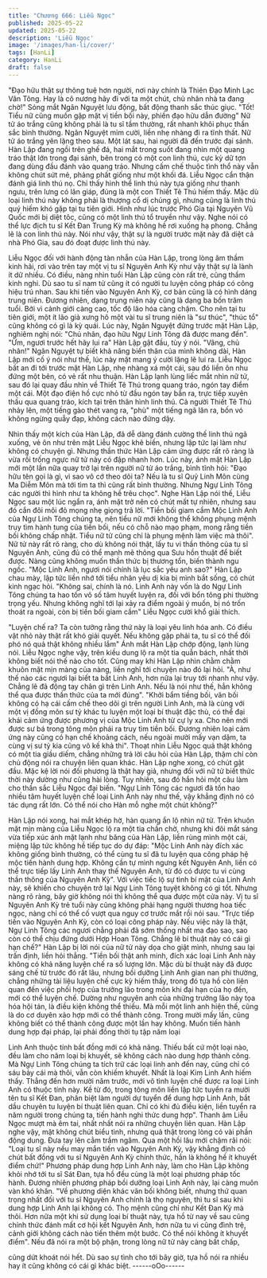```yaml
---
title: "Chương 666: Liễu Ngọc"
published: 2025-05-22
updated: 2025-05-22
description: 'Liễu Ngọc'
image: '/images/han-li/cover/'
tags: [HanLi]
category: HanLi
draft: false
---
```


"Đạo hữu thật sự thông tuệ hơn người, nơi này chính là Thiên Đạo
Minh Lạc Vân Tông. Hay là cô nương hãy đi với ta một chút, chủ
nhân nhà ta đang chờ!" Sóng mắt Ngân Nguyệt lưu động, bất
động thanh sắc thúc giục.
"Tốt! Tiểu nữ cũng muốn gặp mặt vị tiền bối này, phiền đạo hữu
dẫn đường" Nữ tử áo trắng cũng không phải là tu sĩ tầm thường,
rất nhanh khôi phục thần sắc bình thường.
Ngân Nguyệt mỉm cười, liền nhẹ nhàng đi ra tĩnh thất. Nữ tử áo
trắng yên lặng theo sau.
Một lát sau, hai người đã đến trước đại sảnh.
Hàn Lập đang ngồi trên ghế đá, hai mắt trong suốt đang nhìn một
quang tráo thật lớn trong đại sảnh, bên trong có một con linh thú,
cực kỳ dữ tợn đang dùng đầu đánh vào quang tráo. Nhưng cấm
chế thuộc tình thổ này vẫn không chút sứt mẻ, phảng phất giống
như một khối đá.
Liễu Ngọc cẩn thận đánh giá linh thú nọ. Chỉ thấy hình thể linh thú
này tựa giống như thanh ngưu, trên lưng có lân giáp, đúng là một
con Thiết Tê Thú hiếm thấy.
Mặc dù loại linh thú này không phải là thượng cổ dị chủng gì,
nhưng cũng là linh thú quý hiếm khó gặp tại tu tiên giới. Hình như
lúc trước Phó Gia tại Nguyên Vũ Quốc mới bị diệt tôc, cũng có
một linh thú tổ truyền như vậy. Nghe nói có thể lực địch tu sĩ Kết
Đan Trung Kỳ mà không hề rơi xuống hạ phong. Chẳng lẽ là con
linh thú này.
Nói như vậy, thật sự là người trước mặt này đã diệt cả nhà Phó
Gia, sau đó đoạt được linh thú này.

Liễu Ngọc đối với hành động tàn nhẫn của Hàn Lập, trong lòng
âm thầm kinh hãi, rơi vào trên tay một vị tu sĩ Nguyên Anh Kỳ như
vậy thật sự là lành ít dữ nhiều.
Có điều, nàng nhìn tuổi Hàn Lập cũng còn rất trẻ, cũng thầm kinh
nghi.
Dù sao tu sĩ nam tử cũng ít có người tu luyện công pháp có công
hiệu trú nhan. Sau khi tiến vào Nguyên Anh Kỳ, cơ bản cũng là có
hình dáng trung niên. Đương nhiên, dạng trung niên này cũng là
dạng ba bốn trăm tuổi. Bởi vì cảnh giới càng cao, tốc độ lão hóa
càng chậm.
Cho nên tại tu tiên giới, một ít lão giả xưng hô một vài tu sĩ trung
niên là "sư thúc", "thúc tổ" cũng không có gì là kỳ quái.
Lúc này, Ngân Nguyệt đứng trước mặt Hàn Lập, nghiêm nghị nói:
"Chủ nhân, đạo hữu Ngự Linh Tông đã được mang đến".
"Ừm, ngươi trước hết hãy lui ra" Hàn Lập gật đầu, tùy ý nói.
"Vâng, chủ nhân!"
Ngân Nguyệt tự biết khả năng biến thân của mình không dài, Hàn
Lập mới cố ý nói như thế, lúc này mặt mang ý cười lặng lẽ lui ra.
Liễu Ngọc bất an đi tới trước mặt Hàn Lập, nhẹ nhàng xá một cái,
sau đó liền ôn nhu đứng một bên, có vẻ rất nhu thuận.
Hàn Lập lạnh lùng liếc mắt nhìn nữ tử, sau đó lại quay đầu nhìn
về Thiết Tê Thú trong quang tráo, ngón tay điểm một cái.
Một đạo điện hồ cực nhỏ từ đầu ngón tay bắn ra, trực tiếp xuyên
thấu qua quang tráo, kích tại trên thân hình linh thú.
Cả người Thiết Tê Thú nhảy lên, một tiếng gào thét vang ra, "phù"
một tiếng ngã lăn ra, bốn vó không ngừng quẫy đạp, không cách
nào đứng dậy.

Nhìn thấy một kích của Hàn Lập, đã dễ dàng đánh cường thế linh
thú ngã xuống, vẻ ôn như trên mặt Liễu Ngọc khẽ biến, nhưng lập
tức lại làm như không có chuyện gì. Nhưng thần thức Hàn Lập
cảm ứng được rất rõ ràng là vừa rồi trống ngực nữ tử này có đập
nhanh hơn.
Lúc này, ánh mặt Hàn Lập mới một lần nữa quay trở lại trên
người nữ tử áo trắng, bình tĩnh hỏi:
"Đạo hữu tên gọi là gì, vì sao vô cớ theo dõi ta? Nếu là tu sĩ Quỷ
Linh Môn cùng Ma Diễm Môn mà tới tìm ta thì cũng rất bình
thường. Nhưng Ngự Linh Tông các người thì hình như ta không
hề trêu chọc".
Nghe Hàn Lập nói thế, Liễu Ngọc sau một lúc ngẩn ra, ánh mặt
trở nên có chút mất tự nhiên, nhưng sau đó cắn đôi môi đỏ mọng
nhẹ giọng trả lời.
"Tiền bối giam cầm Mộc Linh Anh của Ngự Linh Tông chúng ta,
nên tiểu nữ mới không thể không phụng mệnh truy tìm hành tung
của tiền bối, nếu có chỗ nào mạo phạm, mong rằng tiền bối không
chấp nhặt. Tiểu nữ tử cũng chỉ là phụng mệnh làm việc mà thôi".
Nữ tử này rất rõ ràng, cho dù không nói thật, lấy tu vi thần thông
của tu sĩ Nguyên Anh, cũng đủ có thể mạnh mẽ thông qua Sưu
hồn thuật để biết được.
Nàng cũng không muốn thần thức bị thương tổn, biến thành ngu
ngốc.
"Mộc Linh Anh, ngươi nói chính là lục sắc yêu anh sao?" Hàn Lập
chau mày, lập tức liền nhớ tới tiểu nhân yêu dị kia bị mình bắt
sống, có chút kinh ngạc hỏi.
"Không sai, chính là nó. Linh Anh này vốn là do Ngự Linh Tông
chúng ta hao tốn vô số tâm huyết luyện ra, đối với bổn tông phi
thường trọng yếu. Nhưng không nghĩ tới lại xảy ra điểm ngoài ý
muốn, bị nó trốn thoát ra ngoài, còn bị tiền bối giam cầm" Liễu
Ngọc cười khổ giải thích.

"Luyện chế ra? Ta còn tưởng rằng thứ này là loại yêu linh hóa
anh. Có điều vật nhỏ này thật rất khó giải quyết. Nếu không gặp
phải ta, tu sĩ có thể đối phó nó quả thật không nhiều lắm" Ánh mắt
Hàn Lập chớp động, lạnh lùng nói.
Liễu Ngọc nghe vậy, trên kiều dung lộ ra một tia quẫn bách, nhất
thời không biết nói thế nào cho tốt.
Cũng may khi Hàn Lập nhìn chằm chằm khuôn mặt mịn màng của
nàng, liền nghĩ tới chuyện nào đó lại hỏi.
"À, như thế nào các ngươi lại biết ta bắt Linh Anh, hơn nữa lại truy
tới nhanh như vậy. Chẳng lẽ đã động tay chân gì trên Linh Anh.
Nếu là nói như thế, hẳn không thể qua được thần thức của ta mới
đúng".
"Khởi bẩm tiềng bối, vãn bối không có hạ cái cấm chế theo dõi gì
trên người Linh Anh, mà là cùng với một vị đồng môn sư tỷ khác
tu luyện một loại bí thuật đặc thù, có thể đại khái cảm ứng được
phương vị của Mộc Linh Anh từ cự ly xa. Cho nên mới được sư bá
trong tông môn phái ra truy tìm tiền bối. Đương nhiên loại cảm
ứng này cũng có hạn chế khoảng cách, nếu ngoài mười mấy vạn
dặm, ta cùng vị sư tỷ kia cũng vô kế khả thi".
Thoạt nhìn Liễu Ngọc quả thật không có một tia giầu diếm, chẳng
những trả lời câu hỏi của Hàn Lập, thậm chí còn chủ động nói ra
chuyện liên quan khác.
Hàn Lập nghe xong, có chút gật đầu. Mặc kệ lời nói đối phương
là thật hay giả, nhưng đối với nữ tử biết thức thời này dường như
cũng hài lòng.
Tuy nhiên, sau đó hắn hỏi một câu làm cho thần sắc Liễu Ngọc
đại biến.
"Ngự Linh Tông các ngươi đã tốn hao nhiều tâm huyết luyện chế
loại Linh Anh này như thế, vậy khẳng định nó có tác dụng rất lớn.
Có thể nói cho Hàn mỗ nghe một chút không?"

Hàn Lập nói xong, hai mắt khép hờ, hàn quang ẩn lộ nhìn nữ tử.
Trên khuôn mặt mịn màng của Liễu Ngọc lộ ra một tia chần chờ,
nhưng khi đôi mắt sáng vừa tiếp xúc ánh mặt lạnh như băng của
Hàn Lập, liền rùng mình một cái, miệng lập tức không hề tiếp tục
do dự đáp:
"Mộc Linh Anh này đích xác không giống bình thường, có thể
cùng tu sĩ đã tu luyện qua công pháp hệ mộc tiến hành dung hợp.
Không cần tự mình ngưng kết Nguyên Anh, liền có thể trực tiếp
lấy Linh Anh thay thế Nguyên Anh, từ đó có được tu vi cùng thần
thông của Nguyên Anh Kỳ".
Với việc tiếc lộ sự tình bí mật của Linh Anh này, sẽ khiến cho
chuyện trở lại Ngự Linh Tông tuyệt không có gì tốt.
Nhưng nàng rõ ràng, bây giờ không nói thì không thể qua được
một cửa này. Vị tu sĩ Nguyên Anh Kỳ trẻ tuổi này cũng không phải
hạng người thương hoa tiếc ngọc, nàng chỉ có thể cố vượt qua
nguy cơ trước mắt rồi nói sau.
"Trực tiếp tiến vào Nguyên Anh Kỳ, còn có loại công pháp này.
Nếu việc này là thật, Ngự Linh Tông các ngươi chẳng phải đã
sớm thống nhất ma đạo sao, sao còn có thể chịu đứng dưới Hợp
Hoan Tông. Chẳng lẽ bí thuật này có cái gì hạn chế?"
Hàn Lập bị lời nói của nữ tử này dọa cho giật mình, nhưng sau lại
trấn định, liền hỏi thẳng.
"Tiền bối thật anh minh, đích xác loại Linh Anh này không có khả
năng luyện chế ra số lượng lớn. Mặc dù bí thuật này đã được
sáng chế từ trước đó rất lâu, nhưng bồi dưỡng Linh Anh gian nan
phi thường, chẳng những tài liệu luyện chế cực kỳ hiếm thấy,
trong đó tựa hồ còn liên quan đến việc phối hợp của trưởng lão
trong môn khi đại hạn của họ đến, mới có thể luyện chế. Dường
như nguyên anh của những trưởng lão này tọa hóa hội tán, là
điều kiện không thể thiếu. Mà mỗi một linh anh hiện thế, cũng là
do cơ duyên xảo hợp mới có thể thành công. Trong mười mấy lần,
cũng không biết có thể thành công được một lần hay không. Muốn
tiến hành dung hợp đại pháp, lại phải đồng thời tụ tập năm loại

Linh Anh thuộc tính bất đồng mới có khả năng. Thiếu bất cứ một
loại nào, đều làm cho năm loại bị khuyết, sẽ không cách nào dung
hợp thành công. Mà Ngự Linh Tông chúng ta tích trữ các loại linh
anh đến nay, cũng chỉ có sáu bảy cái mà thôi, vẫn còn khiếm
khuyết. Nhất là loại Kim Linh Anh hiếm thấy. Thẳng đến hơn mười
năm trước, mới vô tình luyện chế được ra loại Linh Anh có thuộc
tính này. Kề từ đó, trong tông môn liền lập tức tuyển ra mười tên
tu sĩ Kết Đan, phân biệt làm người dự tuyển để dung hợp Linh
Anh, bắt dầu chuyên tu luyện bí thuật liên quan. Chỉ có khi đủ
điều kiện, liền tuyển ra năm người trong chúng ta, tiến hành nghi
thức dung hợp".
Thanh âm Liễu Ngọc mượt mà êm tai, nhất nhất nói ra những
chuyện liên quan.
Hàn Lập nghe vậy, mặt không chút biểu tình, nhưng quả thật
trong lòng có vài phần động dung.
Đưa tay lên cằm trầm ngâm.
Qua một hồi lâu mới chậm rãi nói:
"Loại tu sĩ này nếu may mắn tiến vào Nguyên Anh Kỳ, vậy khẳng
định có chút bất đồng với tu sĩ Nguyên Anh Kỳ chính thức, hắn là
không hề ít khuyết điểm chứ!"
Phương pháp dung hợp Linh Anh này, làm cho Hàn Lập không
khỏi nhớ tới tu sĩ Sát Đan, tựa hồ đều cùng là một loại phương
pháp tốc hành. Đương nhiên phương pháp bồi dưỡng loại Linh
Anh này, lại càng muôn vàn khó khăn.
"Về phương diện khác vãn bối không biết, nhưng thứ quan trọng
nhất đối với tu sĩ Nguyên Anh chính là thọ nguyên, thì tu sĩ sau khi
dung hợp Linh Anh lại không có. Thọ mệnh cũng chỉ như Kết Đan
Kỳ mà thôi. Hơn nữa một khi sử dụng loại bí thuật này, tựa hồ từ
nay về sau cũng chính thức đánh mất cơ hội kết Nguyên Anh, hơn
nữa tu vi cũng đình trệ, cảnh giới không cách nào tiến thêm một
bước. Có thể nói không ít khuyết điểm".
Nếu đã nói ra một bộ phận, trong lòng nữ tử này càng bất chấp,

cũng dứt khoát nói hết. Dù sao sự tình cho tới bây giờ, tựa hồ nói
ra nhiều hay ít cũng không có cái gì khác biệt.
------oOo------
